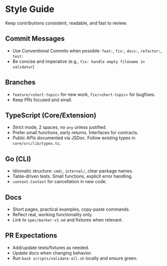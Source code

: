 # Style Guide

Keep contributions consistent, readable, and fast to review.

## Commit Messages

- Use Conventional Commits when possible: `feat:`, `fix:`, `docs:`, `refactor:`, `test:`
- Be concise and imperative (e.g., `fix: handle empty filename in validator`)

## Branches

- `feature/<short-topic>` for new work, `fix/<short-topic>` for bugfixes.
- Keep PRs focused and small.

## TypeScript (Core/Extension)

- Strict mode, 2 spaces, no `any` unless justified.
- Prefer small functions, early returns. Interfaces for contracts.
- Public APIs documented via JSDoc. Follow existing types in `core/src/lib/types.ts`.

## Go (CLI)

- Idiomatic structure: `cmd/`, `internal/`, clear package names.
- Table-driven tests. Small functions, explicit error handling.
- `context.Context` for cancellation in new code.

## Docs

- Short pages, practical examples, copy-paste commands.
- Reflect real, working functionality only.
- Link to `spec/marker-v1.md` and fixtures when relevant.

## PR Expectations

- Add/update tests/fixtures as needed.
- Update docs when changing behavior.
- Run `bash scripts/validate-all.sh` locally and ensure green.

